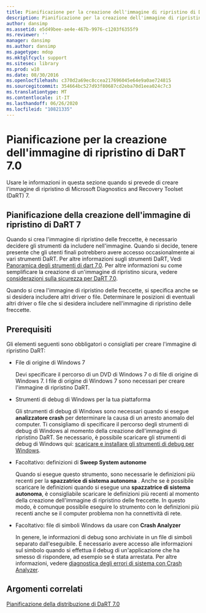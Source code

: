 ```yaml
---
title: Pianificazione per la creazione dell'immagine di ripristino di DaRT 7.0
description: Pianificazione per la creazione dell'immagine di ripristino di DaRT 7.0
author: dansimp
ms.assetid: e5d49bee-ae4e-467b-9976-c1203f6355f9
ms.reviewer: ''
manager: dansimp
ms.author: dansimp
ms.pagetype: mdop
ms.mktglfcycl: support
ms.sitesec: library
ms.prod: w10
ms.date: 08/30/2016
ms.openlocfilehash: c370d2a69ec8ccea217696045e64e9a0ae724815
ms.sourcegitcommit: 354664bc527d93f80687cd2eba70d1eea024c7c3
ms.translationtype: MT
ms.contentlocale: it-IT
ms.lasthandoff: 06/26/2020
ms.locfileid: "10821335"
---
```

# Pianificazione per la creazione dell'immagine di ripristino di DaRT 7.0


Usare le informazioni in questa sezione quando si prevede di creare l'immagine di ripristino di Microsoft Diagnostics and Recovery Toolset (DaRT) 7.

## Pianificazione della creazione dell'immagine di ripristino di DaRT 7


Quando si crea l'immagine di ripristino delle freccette, è necessario decidere gli strumenti da includere nell'immagine. Quando si decide, tenere presente che gli utenti finali potrebbero avere accesso occasionalmente ai vari strumenti DaRT. Per altre informazioni sugli strumenti DaRT, Vedi [Panoramica degli strumenti di dart 7,0](overview-of-the-tools-in-dart-70-new-ia.md). Per altre informazioni su come semplificare la creazione di un'immagine di ripristino sicura, vedere [considerazioni sulla sicurezza per DaRT 7,0](security-considerations-for-dart-70-dart-7.md).

Quando si crea l'immagine di ripristino delle freccette, si specifica anche se si desidera includere altri driver o file. Determinare le posizioni di eventuali altri driver o file che si desidera includere nell'immagine di ripristino delle freccette.

## Prerequisiti


Gli elementi seguenti sono obbligatori o consigliati per creare l'immagine di ripristino DaRT:

-   File di origine di Windows 7

    Devi specificare il percorso di un DVD di Windows 7 o di file di origine di Windows 7. I file di origine di Windows 7 sono necessari per creare l'immagine di ripristino DaRT.

-   Strumenti di debug di Windows per la tua piattaforma

    Gli strumenti di debug di Windows sono necessari quando si esegue **analizzatore crash** per determinare la causa di un arresto anomalo del computer. Ti consigliamo di specificare il percorso degli strumenti di debug di Windows al momento della creazione dell'immagine di ripristino DaRT. Se necessario, è possibile scaricare gli strumenti di debug di Windows qui: [scaricare e installare gli strumenti di debug per Windows](https://go.microsoft.com/fwlink/?LinkId=99934).

-   Facoltativo: definizioni di **Sweep System autonome**

    Quando si esegue questo strumento, sono necessarie le definizioni più recenti per la **spazzatrice di sistema autonoma** . Anche se è possibile scaricare le definizioni quando si esegue una **spazzatrice di sistema autonoma**, è consigliabile scaricare le definizioni più recenti al momento della creazione dell'immagine di ripristino delle freccette. In questo modo, è comunque possibile eseguire lo strumento con le definizioni più recenti anche se il computer problema non ha connettività di rete.

-   Facoltativo: file di simboli Windows da usare con **Crash Analyzer**

    In genere, le informazioni di debug sono archiviate in un file di simboli separato dall'eseguibile. È necessario avere accesso alle informazioni sul simbolo quando si effettua il debug di un'applicazione che ha smesso di rispondere, ad esempio se è stata arrestata. Per altre informazioni, vedere [diagnostica degli errori di sistema con Crash Analyzer](diagnosing-system-failures-with-crash-analyzer--dart-7.md).

## Argomenti correlati


[Pianificazione della distribuzione di DaRT 7.0](planning-to-deploy-dart-70.md)

 

 





